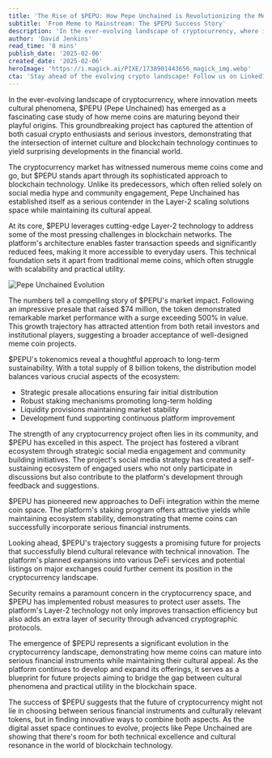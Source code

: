 ```yaml
---
title: 'The Rise of $PEPU: How Pepe Unchained is Revolutionizing the Meme Coin Landscape'
subtitle: 'From Meme to Mainstream: The $PEPU Success Story'
description: 'In the ever-evolving landscape of cryptocurrency, where innovation meets cultural phenomena, $PEPU (Pepe Unchained) has emerged as a fascinating case study of how meme coins are maturing beyond their playful origins. This groundbreaking project has captured the attention of both casual crypto enthusiasts and serious investors, demonstrating that the intersection of internet culture and blockchain technology continues to yield surprising developments in the financial world.'
author: 'David Jenkins'
read_time: '8 mins'
publish_date: '2025-02-06'
created_date: '2025-02-06'
heroImage: 'https://i.magick.ai/PIXE/1738901443656_magick_img.webp'
cta: 'Stay ahead of the evolving crypto landscape! Follow us on LinkedIn for daily insights into groundbreaking projects like $PEPU and the future of digital assets.'
---
```


In the ever-evolving landscape of cryptocurrency, where innovation meets cultural phenomena, $PEPU (Pepe Unchained) has emerged as a fascinating case study of how meme coins are maturing beyond their playful origins. This groundbreaking project has captured the attention of both casual crypto enthusiasts and serious investors, demonstrating that the intersection of internet culture and blockchain technology continues to yield surprising developments in the financial world.

The cryptocurrency market has witnessed numerous meme coins come and go, but $PEPU stands apart through its sophisticated approach to blockchain technology. Unlike its predecessors, which often relied solely on social media hype and community engagement, Pepe Unchained has established itself as a serious contender in the Layer-2 scaling solutions space while maintaining its cultural appeal.

At its core, $PEPU leverages cutting-edge Layer-2 technology to address some of the most pressing challenges in blockchain networks. The platform's architecture enables faster transaction speeds and significantly reduced fees, making it more accessible to everyday users. This technical foundation sets it apart from traditional meme coins, which often struggle with scalability and practical utility.

![Pepe Unchained Evolution](https://i.magick.ai/PIXE/1738901443674_magick_img.webp)

The numbers tell a compelling story of $PEPU's market impact. Following an impressive presale that raised $74 million, the token demonstrated remarkable market performance with a surge exceeding 500% in value. This growth trajectory has attracted attention from both retail investors and institutional players, suggesting a broader acceptance of well-designed meme coin projects.

$PEPU's tokenomics reveal a thoughtful approach to long-term sustainability. With a total supply of 8 billion tokens, the distribution model balances various crucial aspects of the ecosystem:

- Strategic presale allocations ensuring fair initial distribution
- Robust staking mechanisms promoting long-term holding
- Liquidity provisions maintaining market stability
- Development fund supporting continuous platform improvement

The strength of any cryptocurrency project often lies in its community, and $PEPU has excelled in this aspect. The project has fostered a vibrant ecosystem through strategic social media engagement and community building initiatives. The project's social media strategy has created a self-sustaining ecosystem of engaged users who not only participate in discussions but also contribute to the platform's development through feedback and suggestions.

$PEPU has pioneered new approaches to DeFi integration within the meme coin space. The platform's staking program offers attractive yields while maintaining ecosystem stability, demonstrating that meme coins can successfully incorporate serious financial instruments.

Looking ahead, $PEPU's trajectory suggests a promising future for projects that successfully blend cultural relevance with technical innovation. The platform's planned expansions into various DeFi services and potential listings on major exchanges could further cement its position in the cryptocurrency landscape.

Security remains a paramount concern in the cryptocurrency space, and $PEPU has implemented robust measures to protect user assets. The platform's Layer-2 technology not only improves transaction efficiency but also adds an extra layer of security through advanced cryptographic protocols.

The emergence of $PEPU represents a significant evolution in the cryptocurrency landscape, demonstrating how meme coins can mature into serious financial instruments while maintaining their cultural appeal. As the platform continues to develop and expand its offerings, it serves as a blueprint for future projects aiming to bridge the gap between cultural phenomena and practical utility in the blockchain space.

The success of $PEPU suggests that the future of cryptocurrency might not lie in choosing between serious financial instruments and culturally relevant tokens, but in finding innovative ways to combine both aspects. As the digital asset space continues to evolve, projects like Pepe Unchained are showing that there's room for both technical excellence and cultural resonance in the world of blockchain technology.